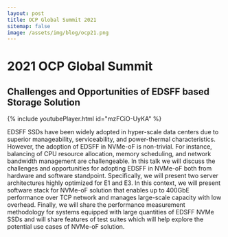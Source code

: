 ```yaml
---
layout: post
title: OCP Global Summit 2021
sitemap: false
image: /assets/img/blog/ocp21.png
---
```

# 2021 OCP Global Summit
## Challenges and Opportunities of EDSFF based Storage Solution

{% include youtubePlayer.html id="mzFCiO-UyKA" %}<br>

EDSFF SSDs have been widely adopted in hyper-scale data centers due to superior manageability, serviceability, and power-thermal characteristics. However, the adoption of EDSFF in NVMe-oF is non-trivial. For instance, balancing of CPU resource allocation, memory scheduling, and network bandwidth management are challengeable. In this talk we will discuss the challenges and opportunities for adopting EDSFF in NVMe-oF both from hardware and software standpoint. Specifically, we will present two server architectures highly optimized for E1 and E3. In this context, we will present software stack for NVMe-oF solution that enables up to 400GbE performance over TCP network and manages large-scale capacity with low overhead. Finally, we will share the performance measurement methodology for systems equipped with large quantities of EDSFF NVMe SSDs and will share features of test suites which will help explore the potential use cases of NVMe-oF solution.